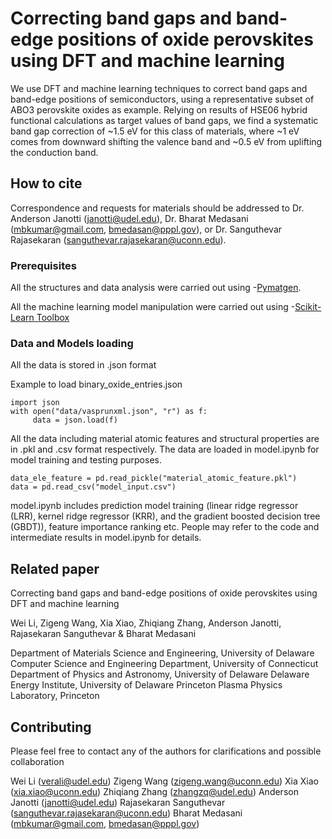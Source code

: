 # Correcting band gaps and band-edge positions of oxide perovskites using DFT and  machine learning

We use DFT and machine learning techniques to correct band gaps and band-edge positions of semiconductors, using a representative subset of ABO3 perovskite oxides as example. Relying on results of HSE06 hybrid functional calculations as target values of band gaps, we find a systematic band gap correction of ~1.5 eV for this class of materials, where ~1 eV comes from downward shifting the valence band and ~0.5 eV from uplifting the conduction band. 

## How to cite

Correspondence and requests for materials should be addressed to Dr. Anderson Janotti (janotti@udel.edu), Dr. Bharat Medasani (mbkumar@gmail.com, bmedasan@pppl.gov), or Dr. Sanguthevar Rajasekaran (sanguthevar.rajasekaran@uconn.edu).

### Prerequisites

All the structures and data analysis were carried out using -[Pymatgen](https://pymatgen.org/index.html).

All the machine learning model manipulation were carried out using -[Scikit-Learn Toolbox](https://scikit-learn.org/stable/getting_started.html)


### Data and Models loading

All the data is stored in .json format

  Example to load binary_oxide_entries.json
```
import json
with open("data/vasprunxml.json", "r") as f:
     data = json.load(f)
```
All the data including material atomic features and structural properties are in .pkl and .csv format respectively. The data are loaded in model.ipynb for model training and testing purposes. 

```
data_ele_feature = pd.read_pickle("material_atomic_feature.pkl")
data = pd.read_csv("model_input.csv")
```

model.ipynb includes prediction model training (linear ridge regressor (LRR), kernel ridge regressor (KRR), and the gradient boosted decision tree (GBDT)), feature importance ranking etc. People may refer to the code and intermediate results in model.ipynb for details. 

## Related paper
Correcting band gaps and band-edge positions of oxide perovskites using DFT and machine learning

Wei Li, Zigeng Wang, Xia Xiao, Zhiqiang Zhang, Anderson Janotti, Rajasekaran Sanguthevar & Bharat Medasani

Department of Materials Science and Engineering, University of Delaware 
Computer Science and Engineering Department, University of Connecticut
Department of Physics and Astronomy, University of Delaware
Delaware Energy Institute, University of Delaware
Princeton Plasma Physics Laboratory, Princeton

## Contributing
Please feel free to contact any of the authors for clarifications and possible collaboration

Wei Li (verali@udel.edu)
Zigeng Wang (zigeng.wang@uconn.edu)
Xia Xiao (xia.xiao@uconn.edu)
Zhiqiang Zhang (zhangzq@udel.edu)
Anderson Janotti (janotti@udel.edu)
Rajasekaran Sanguthevar (sanguthevar.rajasekaran@uconn.edu)
Bharat Medasani (mbkumar@gmail.com, bmedasan@pppl.gov)
